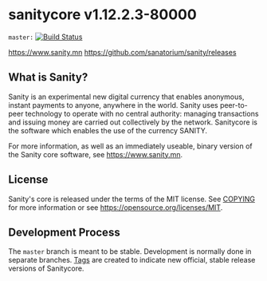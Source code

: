 sanitycore v1.12.2.3-80000
==========================

`master:` [![Build Status](https://travis-ci.org/sanatorium/sanity.svg?branch=master)](https://travis-ci.org/sanatorium/sanity)

https://www.sanity.mn
https://github.com/sanatorium/sanity/releases


What is Sanity?
----------------

Sanity is an experimental new digital currency that enables anonymous, instant
payments to anyone, anywhere in the world. Sanity uses peer-to-peer technology
to operate with no central authority: managing transactions and issuing money
are carried out collectively by the network. Sanitycore is the software which
enables the use of the currency SANITY.

For more information, as well as an immediately useable, binary version of
the Sanity core software, see https://www.sanity.mn.


License
-------

Sanity's core is released under the terms of the MIT license. See [COPYING](COPYING) for more
information or see https://opensource.org/licenses/MIT.

Development Process
-------------------

The `master` branch is meant to be stable. Development is normally done in separate branches.
[Tags](https://github.com/sanatorium/sanity/tags) are created to indicate new official,
stable release versions of Sanitycore.
